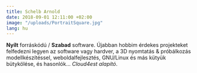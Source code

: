 ```yaml
---
title: Schelb Arnold
date: 2018-09-01 12:11:00 +02:00
image: "/uploads/PortraitSquare.jpg"
lang: hu
---
```


**Nyílt** forráskódú / **Szabad** software. Újabban hobbim érdekes projekteket felfedezni legyen az software vagy hardver, a 3D nyomtatás & próbálkozás modellkészítéssel, weboldalfejlesztés, GNU/Linux és más kütyük bütykölése, és hasonlók... _Cloud4est alapító_.
